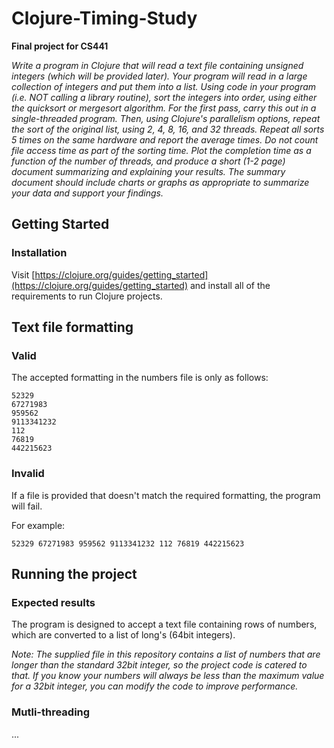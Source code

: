 # Clojure-Timing-Study

**Final project for CS441**

*Write a program in Clojure that will read a text file containing unsigned integers (which will be provided later). Your program will read in a large collection of integers and put them into a list. Using code in your program (i.e. NOT calling a library routine), sort the integers into order, using either the quicksort or mergesort algorithm. For the first pass, carry this out in a single-threaded program. Then, using Clojure's parallelism options, repeat the sort of the original list, using 2, 4, 8, 16, and 32 threads. Repeat all sorts 5 times on the same hardware and report the average times. Do not count file access time as part of the sorting time. Plot the completion time as a function of the number of threads, and produce a short (1-2 page) document summarizing and explaining your results. The summary document should include charts or graphs as appropriate to summarize your data and support your findings.*

## Getting Started

### Installation

Visit [https://clojure.org/guides/getting_started](https://clojure.org/guides/getting_started) and install all of the requirements to run Clojure projects.

## Text file formatting

### Valid

The accepted formatting in the numbers file is only as follows:
```
52329
67271983
959562
9113341232
112
76819
442215623
```

### Invalid

If a file is provided that doesn't match the required formatting, the program will fail.

For example:
```
52329 67271983 959562 9113341232 112 76819 442215623
```

## Running the project

### Expected results

The program is designed to accept a text file containing rows of numbers, which are converted to a list of long's (64bit integers). 

*Note: The supplied file in this repository contains a list of numbers that are longer than the standard 32bit integer, so the project code is catered to that. If you know your numbers will always be less than the maximum value for a 32bit integer, you can modify the code to improve performance.*

### Mutli-threading

...
